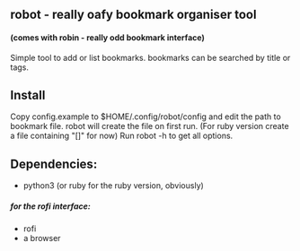 ## robot - really oafy bookmark organiser tool
#### (comes with robin - really odd bookmark interface)

Simple tool to add or list bookmarks. bookmarks can be searched by title or tags.


## Install

Copy config.example to $HOME/.config/robot/config
and edit the path to bookmark file.
robot will create the file on first run.
(For ruby version create a file containing "[]" for now)
Run robot -h to get all options.

## Dependencies:
* python3 (or ruby for the ruby version, obviously)

##### for the rofi interface:
* rofi
* a browser
